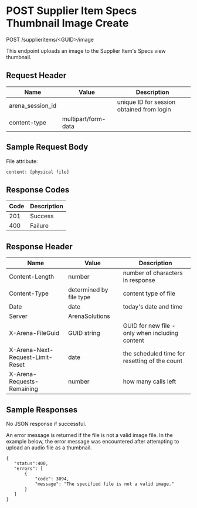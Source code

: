 # POST Supplier Item Specs Thumbnail Image Create
POST /supplieritems/&lt;GUID&gt;/image

This endpoint uploads an image to the Supplier Item's Specs view thumbnail.

## Request Header

| Name<br> | Value<br> | Description<br> |
|  --- |  --- |  --- | 
| arena_session_id<br> |   | unique ID for session obtained from login<br> |
| content-type<br> | multipart/form-data<br> |   |

## Sample Request Body
File attribute:

```
content: [physical file]
```
## Response Codes

| Code<br> | Description<br> |
|  --- |  --- | 
| 201<br> | Success<br> |
| 400<br> | Failure<br> |

## Response Header

| Name<br> | Value<br> | Description<br> |
|  --- |  --- |  --- | 
| Content-Length<br> | number<br> | number of characters in response<br> |
| Content-Type<br> | determined by file type<br> | content type of file<br> |
| Date<br> | date<br> | today's date and time<br> |
| Server<br> | ArenaSolutions<br> |   |
| X-Arena-FileGuid<br> | GUID string<br> | GUID for new file - only when including content<br> |
| X-Arena-Next-Request-Limit-Reset<br> | date<br> | the scheduled time for resetting of the count<br> |
| X-Arena-Requests-Remaining<br> | number<br> | how many calls left<br> |

## Sample Responses
No JSON response if successful.

An error message is returned if the file is not a valid image file. In the example below, the error message was encountered after attempting to upload an audio file as a thumbnail.

```
{
   "status":400,
   "errors": [
       {
           "code": 3094,
           "message": "The specified file is not a valid image."
       }
   ]
}
```
